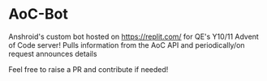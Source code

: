 # AoC-Bot
Anshroid's custom bot hosted on https://replit.com/ for QE's Y10/11 Advent of Code server!
Pulls information from the AoC API and periodically/on request announces details

Feel free to raise a PR and contribute if needed!
